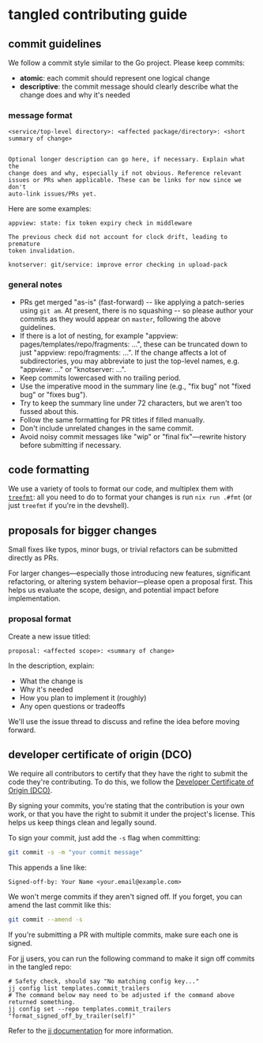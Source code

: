 # tangled contributing guide

## commit guidelines

We follow a commit style similar to the Go project. Please keep commits:

* **atomic**: each commit should represent one logical change
* **descriptive**: the commit message should clearly describe what the
change does and why it's needed

### message format

```
<service/top-level directory>: <affected package/directory>: <short summary of change>


Optional longer description can go here, if necessary. Explain what the
change does and why, especially if not obvious. Reference relevant
issues or PRs when applicable. These can be links for now since we don't
auto-link issues/PRs yet.
```

Here are some examples:

```
appview: state: fix token expiry check in middleware

The previous check did not account for clock drift, leading to premature
token invalidation.
```

```
knotserver: git/service: improve error checking in upload-pack
```


### general notes

- PRs get merged "as-is" (fast-forward) -- like applying a patch-series
using `git am`. At present, there is no squashing -- so please author
your commits as they would appear on `master`, following the above
guidelines.
- If there is a lot of nesting, for example "appview:
pages/templates/repo/fragments: ...", these can be truncated down to
just "appview: repo/fragments: ...". If the change affects a lot of
subdirectories, you may abbreviate to just the top-level names, e.g.
"appview: ..." or "knotserver: ...".
- Keep commits lowercased with no trailing period.
- Use the imperative mood in the summary line (e.g., "fix bug" not
"fixed bug" or "fixes bug").
- Try to keep the summary line under 72 characters, but we aren't too
fussed about this.
- Follow the same formatting for PR titles if filled manually.
- Don't include unrelated changes in the same commit.
- Avoid noisy commit messages like "wip" or "final fix"—rewrite history
before submitting if necessary.

## code formatting

We use a variety of tools to format our code, and multiplex them with
[`treefmt`](https://treefmt.com): all you need to do to format your changes
is run `nix run .#fmt` (or just `treefmt` if you're in the devshell).

## proposals for bigger changes

Small fixes like typos, minor bugs, or trivial refactors can be
submitted directly as PRs.

For larger changes—especially those introducing new features, significant
refactoring, or altering system behavior—please open a proposal first. This
helps us evaluate the scope, design, and potential impact before implementation.

### proposal format

Create a new issue titled:

```
proposal: <affected scope>: <summary of change>
```

In the description, explain:

- What the change is
- Why it's needed
- How you plan to implement it (roughly)
- Any open questions or tradeoffs

We'll use the issue thread to discuss and refine the idea before moving
forward.

## developer certificate of origin (DCO)

We require all contributors to certify that they have the right to
submit the code they're contributing. To do this, we follow the
[Developer Certificate of Origin
(DCO)](https://developercertificate.org/).

By signing your commits, you're stating that the contribution is your
own work, or that you have the right to submit it under the project's
license. This helps us keep things clean and legally sound.

To sign your commit, just add the `-s` flag when committing:

```sh
git commit -s -m "your commit message"
```

This appends a line like:

```
Signed-off-by: Your Name <your.email@example.com>
```

We won't merge commits if they aren't signed off. If you forget, you can
amend the last commit like this:

```sh
git commit --amend -s
```

If you're submitting a PR with multiple commits, make sure each one is
signed.

For [jj](https://jj-vcs.github.io/jj/latest/) users, you can run the following command
to make it sign off commits in the tangled repo:

```shell
# Safety check, should say "No matching config key..."
jj config list templates.commit_trailers
# The command below may need to be adjusted if the command above returned something.
jj config set --repo templates.commit_trailers "format_signed_off_by_trailer(self)"
```

Refer to the [jj
documentation](https://jj-vcs.github.io/jj/latest/config/#commit-trailers)
for more information.
